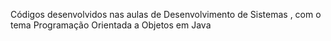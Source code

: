 Códigos desenvolvidos nas aulas de Desenvolvimento de Sistemas , com o tema Programação Orientada a Objetos em Java
